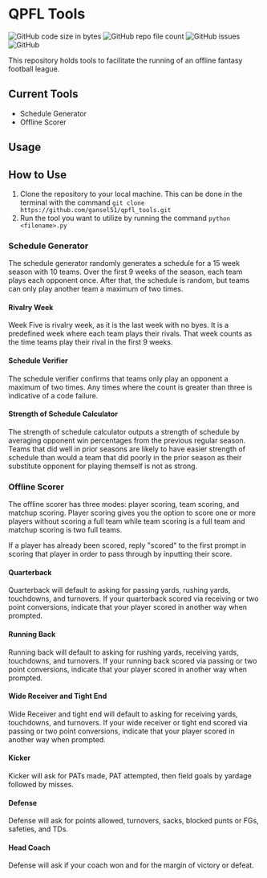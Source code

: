 # QPFL Tools

![GitHub code size in bytes](https://img.shields.io/github/languages/code-size/gansel51/qpfl_tools)
![GitHub repo file count](https://img.shields.io/github/directory-file-count/gansel51/qpfl_tools)
![GitHub issues](https://img.shields.io/github/issues-raw/gansel51/qpfl_tools)
![GitHub](https://img.shields.io/github/license/gansel51/qpfl_tools)

This repository holds tools to facilitate the running of an offline fantasy football league. 

## Current Tools

- Schedule Generator
- Offline Scorer

## Usage

## How to Use

1. Clone the repository to your local machine. This can be done in the terminal with the command `git clone https://github.com/gansel51/qpfl_tools.git`
2. Run the tool you want to utilize by running the command `python <filename>.py`

### Schedule Generator

The schedule generator randomly generates a schedule for a 15 week season with 10 teams. Over the first 9 weeks of the season, each team plays each opponent once. After that, the schedule is random, but teams can only play another team a maximum of two times. 

#### Rivalry Week

Week Five is rivalry week, as it is the last week with no byes. It is a predefined week where each team plays their rivals. That week counts as the time teams play their rival in the first 9 weeks.

#### Schedule Verifier

The schedule verifier confirms that teams only play an opponent a maximum of two times. Any times where the count is greater than three is indicative of a code failure.

#### Strength of Schedule Calculator

The strength of schedule calculator outputs a strength of schedule by averaging opponent win percentages from the previous regular season. Teams that did well in prior seasons are likely to have easier strength of schedule than would a team that did poorly in the prior season as their substitute opponent for playing themself is not as strong.


### Offline Scorer

The offline scorer has three modes: player scoring, team scoring, and matchup scoring. Player scoring gives you the option to score one or more players without scoring a full team while team scoring is a full team and matchup scoring is two full teams.

If a player has already been scored, reply "scored" to the first prompt in scoring that player in order to pass through by inputting their score.

#### Quarterback
Quarterback will default to asking for passing yards, rushing yards, touchdowns, and turnovers. If your quarterback scored via receiving or two point conversions, indicate that your player scored in another way when prompted.

#### Running Back
Running back will default to asking for rushing yards, receiving yards, touchdowns, and turnovers. If your running back scored via passing or two point conversions, indicate that your player scored in another way when prompted.

#### Wide Receiver and Tight End
Wide Receiver and tight end will default to asking for receiving yards, touchdowns, and turnovers. If your wide receiver or tight end scored via passing or two point conversions, indicate that your player scored in another way when prompted.

#### Kicker
Kicker will ask for PATs made, PAT attempted, then field goals by yardage followed by misses.

#### Defense
Defense will ask for points allowed, turnovers, sacks, blocked punts or FGs, safeties, and TDs.

#### Head Coach
Defense will ask if your coach won and for the margin of victory or defeat.
